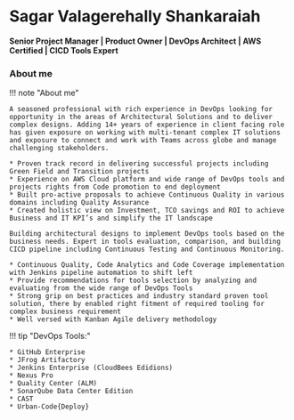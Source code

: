 # Sagar Valagerehally Shankaraiah

**Senior Project Manager | Product Owner | DevOps Architect | AWS Certified | CICD Tools Expert**

### About me

!!! note "About me"

    A seasoned professional with rich experience in DevOps looking for opportunity in the areas of Architectural Solutions and to deliver complex designs. Adding 14+ years of experience in client facing role has given exposure on working with multi-tenant complex IT solutions and exposure to connect and work with Teams across globe and manage challenging stakeholders. 

    * Proven track record in delivering successful projects including Green Field and Transition projects
    * Experience on AWS Cloud platform and wide range of DevOps tools and projects rights from Code promotion to end deployment
    * Built pro-active proposals to achieve Continuous Quality in various domains including Quality Assurance
    * Created holistic view on Investment, TCO savings and ROI to achieve Business and IT KPI’s and simplify the IT landscape

    Building architectural designs to implement DevOps tools based on the business needs. Expert in tools evaluation, comparison, and building CICD pipeline including Continuous Testing and Continuous Monitoring.
    
    * Continuous Quality, Code Analytics and Code Coverage implementation with Jenkins pipeline automation to shift left
    * Provide recommendations for tools selection by analyzing and evaluating from the wide range of DevOps Tools
    * Strong grip on best practices and industry standard proven tool solution, there by enabled right fitment of required tooling for complex business requirement
    * Well versed with Kanban Agile delivery methodology

!!! tip "DevOps Tools:"

    * GitHub Enterprise
    * JFrog Artifactory
    * Jenkins Enterprise (CloudBees Edidions)
    * Nexus Pro
    * Quality Center (ALM) 
    * SonarQube Data Center Edition
    * CAST
    * Urban-Code{Deploy} 
    
